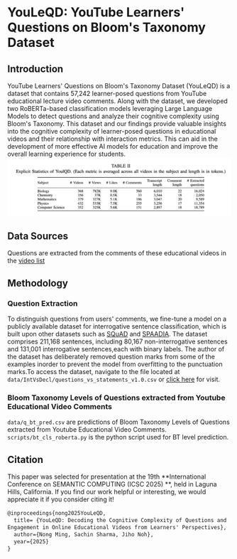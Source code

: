# YouLeQD: YouTube Learners' Questions on Bloom's Taxonomy Dataset 
## Introduction
YouTube Learners' Questions on Bloom's Taxonomy Dataset (YouLeQD) is a dataset that contains 57,242 learner-posed questions from YouTube educational lecture video comments. Along with the dataset, we developed two RoBERTa-based classification models leveraging Large Language Models to detect questions and analyze their cognitive complexity using Bloom's Taxonomy. This dataset and our findings provide valuable insights into the cognitive complexity of learner-posed questions in educational videos and their relationship with interaction metrics. This can aid in the development of more effective AI models for education and improve the overall learning experience for students. 
 ![Statistics of YouLeQD](img/statistics.jpeg)

## Data Sources
Questions are extracted from the comments of these educational videos in the [video list](https://docs.google.com/spreadsheets/d/1QAVrbPnitRay5iqdkrJ8Mk1jM1OUktPitVkXRi5tERk/edit?gid=17187986#gid=17187986) 
## Methodology
### Question Extraction
To distinguish questions from users' comments, we fine-tune a model on a publicly available dataset for interrogative sentence classification, which is built upon other datasets such as [SQuAD](https://arxiv.org/abs/1606.05250) and [SPAADIA](https://martinweisser.org/publications/SPAADIA_Annotation_Scheme.pdf). The dataset comprises 211,168 sentences, including 80,167 non-interrogative sentences and 131,001 interrogative sentences,each with binary labels. The author of the dataset has deliberately removed question marks from some of the examples inorder to prevent the model from overfitting to the punctuation marks.To access the dataset, navigate to the file located at `data/IntVsDecl/questions_vs_statements_v1.0.csv` or [click here](https://www.kaggle.com/datasets/shahrukhkhan/questions-vs-statementsclassificationdataset) for visit.
### Bloom Taxonomy Levels of Questions extracted from Youtube Educational Video Comments
`data/q_bt_pred.csv` are predictions of Bloom Taxonomy Levels of Questions extracted from Youtube Educational Video Comments.
`scripts/bt_cls_roberta.py` is the python script used for BT level prediction.
<img src="img/questiontype.jpeg" alt="Question Type Image" width="0.8">

## Citation
This paper was selected for presentation at the 19th **International Conference on SEMANTIC COMPUTING (ICSC 2025) **, held in Laguna Hills, California.
If you find our work helpful or interesting, we would appreciate it if you consider citing it!

```
@inproceedings{nong2025YouLeQD,
  title= {YouLeQD: Decoding the Cognitive Complexity of Questions and Engagement in Online Educational Videos from Learners' Perspectives},
  author={Nong Ming, Sachin Sharma, Jiho Noh},
  year={2025}
}
```
